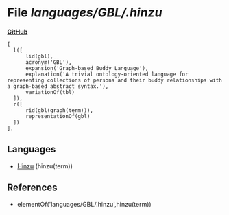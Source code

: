 # File _languages/GBL/.hinzu_
**[GitHub](https://github.com/softlang/yas/blob/master/languages/GBL/.hinzu)**
```
[
  l([
      lid(gbl),
      acronym('GBL'),
      expansion('Graph-based Buddy Language'),
      explanation('A trivial ontology-oriented language for representing collections of persons and their buddy relationships with a graph-based abstract syntax.'),
      variationOf(tbl)
  ]),
  r([
      rid(gbl(graph(term))),
      representationOf(gbl)
  ])
].
```

## Languages
* [Hinzu](../languages/Hinzu.md) (hinzu(term))

## References
* elementOf('languages/GBL/.hinzu',hinzu(term))
